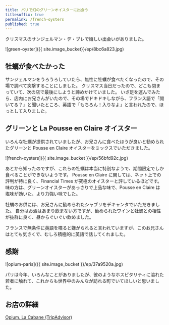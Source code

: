 ```yaml
---
title: パリで幻のグリーンオイスターに出会う
titlesuffix: true
permalink: /french-oysters
published: true
---
```


クリスマスのサンジェルマン・デ・プレで嬉しい出会いがありました。

![green-oyster]({{ site.image_bucket}}/ep/8bc6a823.jpg)

## 牡蠣が食べたかった

サンジェルマンをうろうろしていたら、無性に牡蠣が食べたくなったので、その場で調べて突撃することにしました。
クリスマス当日だったので、どこも閉まっていて、次の店で最後にしようと諦めかけていました。
いざ足を運んでみたら、店内にお兄さんがいたので、その場でドキドキしながら、フランス語で「開いてる？」と聞いたところ、英語で「もちろん！入りなよ」と言われたので、ほっとして入りました。

## グリーンと La Pousse en Claire オイスター

いろんな牡蠣が提供されていましたが、お兄さんに食べたほうが良いと勧められたグリーンと Pousse en Claire オイスターをミックスでいただきました。

![french-oysters]({{ site.image_bucket }}/ep/56bfd92c.jpg)

あとから知ったのですが、これらの牡蠣は本当に特別なようで、期間限定でしか食べることができないようです。
Pousse en Claire に関しては、ネット上での評判が特に良く、Financial Times が究極のオイスターと評しているほどです。
味の方は、グリーンオイスターがあっさりで上品な味で、Pousse en Claire は塩味が効いた、より力強い味でした。

牡蠣のお供には、お兄さんに勧められたシャブリをデキャンタでいただきました。
自分はお酒はあまり飲まない方ですが、勧められたワインと牡蠣との相性が抜群に良く、昼からぐいぐい飲めました。

フランスで無条件に英語を喋ると嫌がられると言われていますが、このお兄さんはとても気さくで、むしろ積極的に英語で話してくれました。

## 感謝

![opium-paris]({{ site.image_bucket }}/ep/37a9520a.jpg)

パリは今年、いろんなことがありましたが、彼のようなホスピタリティに溢れた若者に触れて、これからも世界中のみんなが訪れる町でいてほしいと思いました。

## お店の詳細

[Opium, La Cabane (TripAdvisor)](https://www.tripadvisor.com/Restaurant_Review-g187147-d3388673-Reviews-Opium_la_Cabane-Paris_Ile_de_France.html)
